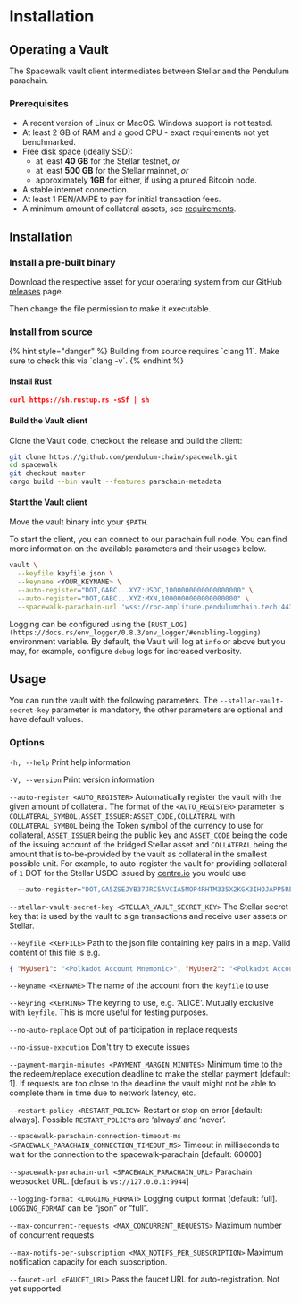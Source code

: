 # Installation

## Operating a Vault

The Spacewalk vault client intermediates between Stellar and the Pendulum parachain.

### Prerequisites

* A recent version of Linux or MacOS. Windows support is not tested.
* At least 2 GB of RAM and a good CPU - exact requirements not yet benchmarked.
* Free disk space (ideally SSD):
  * at least **40 GB** for the Stellar testnet, _or_
  * at least **500 GB** for the Stellar mainnet, _or_
  * approximately **1GB** for either, if using a pruned Bitcoin node.
* A stable internet connection.
* At least 1 PEN/AMPE to pay for initial transaction fees.
* A minimum amount of collateral assets, see [requirements](https://docs.interlay.io/#/vault/overview?id=minimum).

## Installation

### Install a pre-built binary

Download the respective asset for your operating system from our GitHub [releases](https://github.com/pendulum-chain/spacewalk/releases) page.

Then change the file permission to make it executable.

### Install from source

{% hint style="danger" %}
Building from source requires \`clang 11\`. Make sure to check this via \`clang -v\`.
{% endhint %}

#### Install Rust

```json
curl https://sh.rustup.rs -sSf | sh
```

#### Build the Vault client

Clone the Vault code, checkout the release and build the client:

```bash
git clone https://github.com/pendulum-chain/spacewalk.git
cd spacewalk
git checkout master
cargo build --bin vault --features parachain-metadata
```

#### Start the Vault client

Move the vault binary into your `$PATH`.

To start the client, you can connect to our parachain full node. You can find more information on the available parameters and their usages below.

```bash
vault \
  --keyfile keyfile.json \
  --keyname <YOUR_KEYNAME> \
  --auto-register="DOT,GABC...XYZ:USDC,1000000000000000000" \
  --auto-register="DOT,GABC...XYZ:MXN,1000000000000000000" \
  --spacewalk-parachain-url 'wss://rpc-amplitude.pendulumchain.tech:443'
```

Logging can be configured using the `[RUST_LOG](https://docs.rs/env_logger/0.8.3/env_logger/#enabling-logging)` environment variable. By default, the Vault will log at `info` or above but you may, for example, configure `debug` logs for increased verbosity.

## Usage

You can run the vault with the following parameters. The `--stellar-vault-secret-key` parameter is mandatory, the other parameters are optional and have default values.

### Options

`-h, --help` Print help information

`-V, --version` Print version information

`--auto-register <AUTO_REGISTER>` Automatically register the vault with the given amount of collateral. The format of the `<AUTO_REGISTER>` parameter is `COLLATERAL_SYMBOL,ASSET_ISSUER:ASSET_CODE,COLLATERAL` with `COLLATERAL_SYMBOL` being the Token symbol of the currency to use for collateral, `ASSET_ISSUER` being the public key and `ASSET_CODE` being the code of the issuing account of the bridged Stellar asset and `COLLATERAL` being the amount that is to-be-provided by the vault as collateral in the smallest possible unit. For example, to auto-register the vault for providing collateral of `1` DOT for the Stellar USDC issued by [centre.io](http://centre.io) you would use

```bash
  --auto-register="DOT,GA5ZSEJYB37JRC5AVCIA5MOP4RHTM335X2KGX3IHOJAPP5RE34K4KZVN:USDC,10000000000" \
```

`--stellar-vault-secret-key <STELLAR_VAULT_SECRET_KEY>` The Stellar secret key that is used by the vault to sign transactions and receive user assets on Stellar.

`--keyfile <KEYFILE>` Path to the json file containing key pairs in a map. Valid content of this file is e.g.

```json
{ "MyUser1": "<Polkadot Account Mnemonic>", "MyUser2": "<Polkadot AccountMnemonic>" }`
```

`--keyname <KEYNAME>` The name of the account from the `keyfile` to use

`--keyring <KEYRING>` The keyring to use, e.g. ‘ALICE’. Mutually exclusive with `keyfile`. This is more useful for testing purposes.

`--no-auto-replace` Opt out of participation in replace requests

`--no-issue-execution` Don't try to execute issues

`--payment-margin-minutes <PAYMENT_MARGIN_MINUTES>` Minimum time to the the redeem/replace execution deadline to make the stellar payment \[default: 1]. If requests are too close to the deadline the vault might not be able to complete them in time due to network latency, etc.

`--restart-policy <RESTART_POLICY>` Restart or stop on error \[default: always]. Possible `RESTART_POLICY`s are ‘always’ and ‘never’.

`--spacewalk-parachain-connection-timeout-ms <SPACEWALK_PARACHAIN_CONNECTION_TIMEOUT_MS>` Timeout in milliseconds to wait for the connection to the spacewalk-parachain \[default: 60000]

`--spacewalk-parachain-url <SPACEWALK_PARACHAIN_URL>` Parachain websocket URL. \[default is `ws://127.0.0.1:9944`]

`--logging-format <LOGGING_FORMAT>` Logging output format \[default: full]. `LOGGING_FORMAT` can be “json” or “full”.

`--max-concurrent-requests <MAX_CONCURRENT_REQUESTS>` Maximum number of concurrent requests

`--max-notifs-per-subscription <MAX_NOTIFS_PER_SUBSCRIPTION>` Maximum notification capacity for each subscription.

`--faucet-url <FAUCET_URL>` Pass the faucet URL for auto-registration. Not yet supported.
